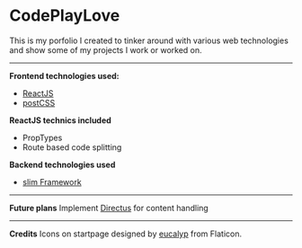 #  CodePlayLove

This is my porfolio I created to tinker around with various web technologies and show some of my projects I work or worked on.

----------
**Frontend technologies used:**
 - [ReactJS](https://reactjs.org/)
 - [postCSS](http://postcss.org/)

**ReactJS technics included**
- PropTypes
- Route based code splitting

**Backend technologies used**

 - [slim Framework](https://www.slimframework.com/)
----------
**Future plans**
Implement [Directus](https://getdirectus.com/) for content handling

----------
**Credits**
Icons on startpage designed by  [eucalyp](https://www.flaticon.com/authors/eucalyp "eucalyp @ Flatcion.com")  from Flaticon.
